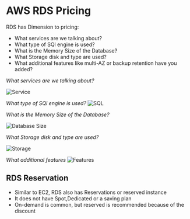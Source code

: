 # AWS RDS Pricing

RDS has Dimension to pricing:

- What services are we talking about?
- What type of SQl engine is used?
- What is the Memory Size of the Database?
- What Storage disk and type are used?
- What additional features like multi-AZ or backup retention have you added?

_What services are we talking about?_

![Service](image_190.png)

_What type of SQl engine is used?_
![SQL](image_191.png)

_What is the Memory Size of the Database?_

![Database Size](image_192.png)

_What Storage disk and type are used?_

![Storage](image_193.png)

_What additional features_ 
![Features](image_194.png)

## RDS Reservation

- Similar to EC2, RDS also has Reservations or reserved instance
- It does not have Spot,Dedicated or a saving plan 
- On-demand is common, but reserved is recommended because of the discount